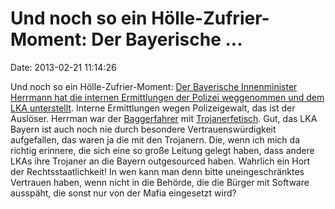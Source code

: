 Und noch so ein Hölle-Zufrier-Moment: Der Bayerische \...
=========================================================

Date: 2013-02-21 11:14:26

Und noch so ein Hölle-Zufrier-Moment: [Der Bayerische Innenminister
Herrmann hat die internen Ermittlungen der Polizei weggenommen und dem
LKA unterstellt](http://sz.de/1.1605585). Interne Ermittlungen wegen
Polizeigewalt, das ist der Auslöser. Herrman war der
[Baggerfahrer](http://blog.fefe.de/?ts=b14fb38f) mit
[Trojanerfetisch](http://blog.fefe.de/?q=Herrmann). Gut, das LKA Bayern
ist auch noch nie durch besondere Vertrauenswürdigkeit aufgefallen, das
waren ja die mit den Trojanern. Die, wenn ich mich da richtig erinnere,
die sich eine so große Leitung gelegt haben, dass andere LKAs ihre
Trojaner an die Bayern outgesourced haben. Wahrlich ein Hort der
Rechtsstaatlichkeit! In wen kann man denn bitte uneingeschränktes
Vertrauen haben, wenn nicht in die Behörde, die die Bürger mit Software
ausspäht, die sonst nur von der Mafia eingesetzt wird?
